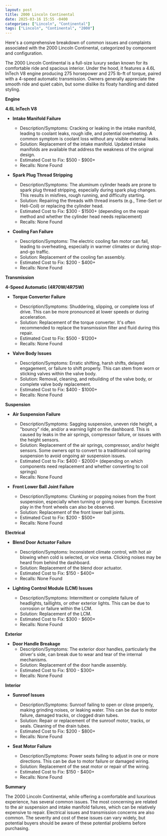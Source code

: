 ```yaml
---
layout: post
title: 2000 Lincoln Continental
date: 2025-03-16 15:55 -0400
categories: ["Lincoln", "Continental"]
tags: ["Lincoln", "Continental", "2000"]
---
```

Here's a comprehensive breakdown of common issues and complaints associated with the 2000 Lincoln Continental, categorized by component and configuration.

The 2000 Lincoln Continental is a full-size luxury sedan known for its comfortable ride and spacious interior. Under the hood, it features a 4.6L InTech V8 engine producing 275 horsepower and 275 lb-ft of torque, paired with a 4-speed automatic transmission. Owners generally appreciate the smooth ride and quiet cabin, but some dislike its floaty handling and dated styling.

**Engine**

**4.6L InTech V8**

*   **Intake Manifold Failure**
    *   Description/Symptoms: Cracking or leaking in the intake manifold, leading to coolant leaks, rough idle, and potential overheating. A common symptom is coolant loss without any visible external leaks.
    *   Solution: Replacement of the intake manifold. Updated intake manifolds are available that address the weakness of the original design.
    *   Estimated Cost to Fix: $500 - $900+
    *   Recalls: None Found

*   **Spark Plug Thread Stripping**
    *   Description/Symptoms: The aluminum cylinder heads are prone to spark plug thread stripping, especially during spark plug changes. This results in misfires, rough running, and difficulty starting.
    *   Solution: Repairing the threads with thread inserts (e.g., Time-Sert or Heli-Coil) or replacing the cylinder head.
    *   Estimated Cost to Fix: $300 - $1500+ (depending on the repair method and whether the cylinder head needs replacement)
    *   Recalls: None Found

*   **Cooling Fan Failure**
    *   Description/Symptoms: The electric cooling fan motor can fail, leading to overheating, especially in warmer climates or during stop-and-go traffic.
    *   Solution: Replacement of the cooling fan assembly.
    *   Estimated Cost to Fix: $200 - $400+
    *   Recalls: None Found

**Transmission**

**4-Speed Automatic (4R70W/4R75W)**

*   **Torque Converter Failure**
    *   Description/Symptoms: Shuddering, slipping, or complete loss of drive.  This can be more pronounced at lower speeds or during acceleration.
    *   Solution: Replacement of the torque converter.  It's often recommended to replace the transmission filter and fluid during this repair.
    *   Estimated Cost to Fix: $500 - $1200+
    *   Recalls: None Found

*   **Valve Body Issues**
    *   Description/Symptoms: Erratic shifting, harsh shifts, delayed engagement, or failure to shift properly.  This can stem from worn or sticking valves within the valve body.
    *   Solution: Removal, cleaning, and rebuilding of the valve body, or complete valve body replacement.
    *   Estimated Cost to Fix: $400 - $1000+
    *   Recalls: None Found

**Suspension**

*   **Air Suspension Failure**
    *   Description/Symptoms: Sagging suspension, uneven ride height, a "bouncy" ride, and/or a warning light on the dashboard.  This is caused by leaks in the air springs, compressor failure, or issues with the height sensors.
    *   Solution: Replacement of the air springs, compressor, and/or height sensors.  Some owners opt to convert to a traditional coil spring suspension to avoid ongoing air suspension issues.
    *   Estimated Cost to Fix: $400 - $2000+ (depending on which components need replacement and whether converting to coil springs)
    *   Recalls: None Found

*   **Front Lower Ball Joint Failure**
    *   Description/Symptoms: Clunking or popping noises from the front suspension, especially when turning or going over bumps.  Excessive play in the front wheels can also be observed.
    *   Solution: Replacement of the front lower ball joints.
    *   Estimated Cost to Fix: $200 - $500+
    *   Recalls: None Found

**Electrical**

*   **Blend Door Actuator Failure**
    *   Description/Symptoms: Inconsistent climate control, with hot air blowing when cold is selected, or vice versa.  Clicking noises may be heard from behind the dashboard.
    *   Solution: Replacement of the blend door actuator.
    *   Estimated Cost to Fix: $150 - $400+
    *   Recalls: None Found

*   **Lighting Control Module (LCM) Issues**
    *   Description/Symptoms: Intermittent or complete failure of headlights, taillights, or other exterior lights.  This can be due to corrosion or failure within the LCM.
    *   Solution: Replacement of the LCM.
    *   Estimated Cost to Fix: $300 - $600+
    *   Recalls: None Found

**Exterior**

*   **Door Handle Breakage**
    *   Description/Symptoms: The exterior door handles, particularly the driver's side, can break due to wear and tear of the internal mechanisms.
    *   Solution: Replacement of the door handle assembly.
    *   Estimated Cost to Fix: $100 - $300+
    *   Recalls: None Found

**Interior**

*   **Sunroof Issues**
    *   Description/Symptoms: Sunroof failing to open or close properly, making grinding noises, or leaking water.  This can be due to motor failure, damaged tracks, or clogged drain tubes.
    *   Solution: Repair or replacement of the sunroof motor, tracks, or seals. Cleaning of the drain tubes.
    *   Estimated Cost to Fix: $200 - $800+
    *   Recalls: None Found

*   **Seat Motor Failure**
    *   Description/Symptoms: Power seats failing to adjust in one or more directions. This can be due to motor failure or damaged wiring.
    *   Solution: Replacement of the seat motor or repair of the wiring.
    *   Estimated Cost to Fix: $150 - $400+
    *   Recalls: None Found

**Summary**

The 2000 Lincoln Continental, while offering a comfortable and luxurious experience, has several common issues. The most concerning are related to the air suspension and intake manifold failures, which can be relatively expensive to repair. Electrical issues and transmission concerns are also common. The severity and cost of these issues can vary widely, but potential buyers should be aware of these potential problems before purchasing.

